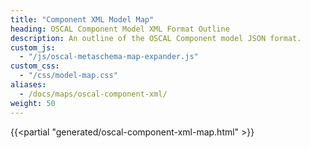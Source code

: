 ```yaml
---
title: "Component XML Model Map"
heading: OSCAL Component Model XML Format Outline
description: An outline of the OSCAL Component model JSON format.
custom_js:
  - "/js/oscal-metaschema-map-expander.js"
custom_css:
  - "/css/model-map.css"
aliases:
  - /docs/maps/oscal-component-xml/
weight: 50
---
```


{{<partial "generated/oscal-component-xml-map.html" >}}
